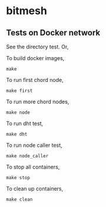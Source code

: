 # bitmesh

## Tests on Docker network
See the directory test. Or,

To build docker images,
```
make
```

To run first chord node,
```
make first
```

To run more chord nodes,
```
make node
```

To run dht test,
```
make dht
```

To run node caller test,
```
make node_caller
```

To stop all containers,
```
make stop
```

To clean up containers,
```
make clean
```